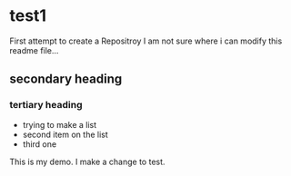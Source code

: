 # test1
First attempt to create a Repositroy
I am not sure where i can modify this readme file...
## secondary heading
### tertiary heading
* trying to make a list 
* second item on the list
* third one

This is my demo. I make a change to test.